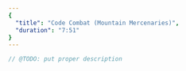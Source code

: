 ```yaml
---
{
  "title": "Code Combat (Mountain Mercenaries)",
  "duration": "7:51"
}
---
```


```js
// @TODO: put proper description
```

